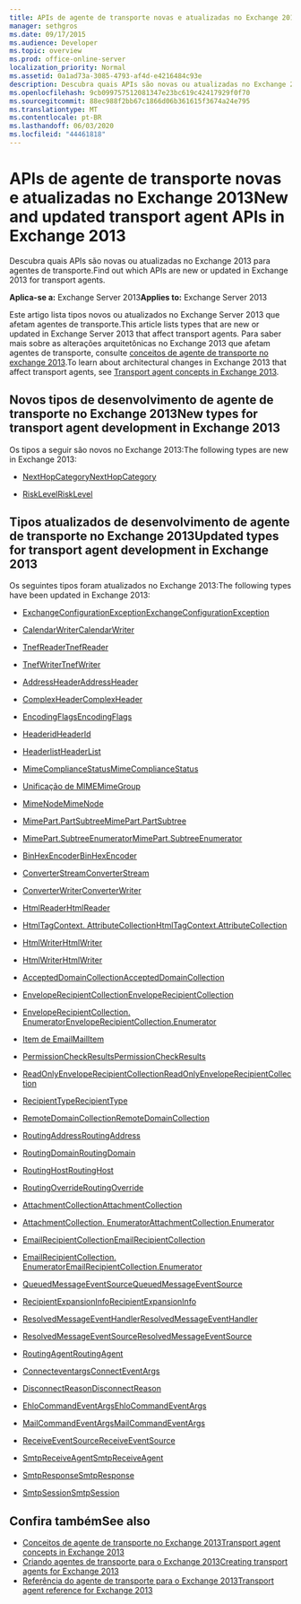 ```yaml
---
title: APIs de agente de transporte novas e atualizadas no Exchange 2013
manager: sethgros
ms.date: 09/17/2015
ms.audience: Developer
ms.topic: overview
ms.prod: office-online-server
localization_priority: Normal
ms.assetid: 0a1ad73a-3085-4793-af4d-e4216484c93e
description: Descubra quais APIs são novas ou atualizadas no Exchange 2013 para agentes de transporte.
ms.openlocfilehash: 9cb099757512081347e23bc619c42417929f0f70
ms.sourcegitcommit: 88ec988f2bb67c1866d06b361615f3674a24e795
ms.translationtype: MT
ms.contentlocale: pt-BR
ms.lasthandoff: 06/03/2020
ms.locfileid: "44461818"
---
```

# <a name="new-and-updated-transport-agent-apis-in-exchange-2013"></a><span data-ttu-id="95d7b-103">APIs de agente de transporte novas e atualizadas no Exchange 2013</span><span class="sxs-lookup"><span data-stu-id="95d7b-103">New and updated transport agent APIs in Exchange 2013</span></span>

<span data-ttu-id="95d7b-104">Descubra quais APIs são novas ou atualizadas no Exchange 2013 para agentes de transporte.</span><span class="sxs-lookup"><span data-stu-id="95d7b-104">Find out which APIs are new or updated in Exchange 2013 for transport agents.</span></span>

<span data-ttu-id="95d7b-105">**Aplica-se a:** Exchange Server 2013</span><span class="sxs-lookup"><span data-stu-id="95d7b-105">**Applies to:** Exchange Server 2013</span></span> 
  
<span data-ttu-id="95d7b-106">Este artigo lista tipos novos ou atualizados no Exchange Server 2013 que afetam agentes de transporte.</span><span class="sxs-lookup"><span data-stu-id="95d7b-106">This article lists types that are new or updated in Exchange Server 2013 that affect transport agents.</span></span> <span data-ttu-id="95d7b-107">Para saber mais sobre as alterações arquitetônicas no Exchange 2013 que afetam agentes de transporte, consulte [conceitos de agente de transporte no exchange 2013](transport-agent-concepts-in-exchange-2013.md).</span><span class="sxs-lookup"><span data-stu-id="95d7b-107">To learn about architectural changes in Exchange 2013 that affect transport agents, see [Transport agent concepts in Exchange 2013](transport-agent-concepts-in-exchange-2013.md).</span></span>
  
## <a name="new-types-for-transport-agent-development-in-exchange-2013"></a><span data-ttu-id="95d7b-108">Novos tipos de desenvolvimento de agente de transporte no Exchange 2013</span><span class="sxs-lookup"><span data-stu-id="95d7b-108">New types for transport agent development in Exchange 2013</span></span>

<span data-ttu-id="95d7b-109">Os tipos a seguir são novos no Exchange 2013:</span><span class="sxs-lookup"><span data-stu-id="95d7b-109">The following types are new in Exchange 2013:</span></span>
  
- [<span data-ttu-id="95d7b-110">NextHopCategory</span><span class="sxs-lookup"><span data-stu-id="95d7b-110">NextHopCategory</span></span>](https://msdn.microsoft.com/library/Microsoft.Exchange.Data.Transport.NextHopCategory.aspx)
    
- [<span data-ttu-id="95d7b-111">RiskLevel</span><span class="sxs-lookup"><span data-stu-id="95d7b-111">RiskLevel</span></span>](https://msdn.microsoft.com/library/Microsoft.Exchange.Data.Transport.RiskLevel.aspx)
    
## <a name="updated-types-for-transport-agent-development-in-exchange-2013"></a><span data-ttu-id="95d7b-112">Tipos atualizados de desenvolvimento de agente de transporte no Exchange 2013</span><span class="sxs-lookup"><span data-stu-id="95d7b-112">Updated types for transport agent development in Exchange 2013</span></span>

<span data-ttu-id="95d7b-113">Os seguintes tipos foram atualizados no Exchange 2013:</span><span class="sxs-lookup"><span data-stu-id="95d7b-113">The following types have been updated in Exchange 2013:</span></span>
  
- [<span data-ttu-id="95d7b-114">ExchangeConfigurationException</span><span class="sxs-lookup"><span data-stu-id="95d7b-114">ExchangeConfigurationException</span></span>](https://msdn.microsoft.com/library/Microsoft.Exchange.Data.ExchangeConfigurationException.aspx)
    
- [<span data-ttu-id="95d7b-115">CalendarWriter</span><span class="sxs-lookup"><span data-stu-id="95d7b-115">CalendarWriter</span></span>](https://msdn.microsoft.com/library/Microsoft.Exchange.Data.ContentTypes.iCalendar.CalendarWriter.aspx)
    
- [<span data-ttu-id="95d7b-116">TnefReader</span><span class="sxs-lookup"><span data-stu-id="95d7b-116">TnefReader</span></span>](https://msdn.microsoft.com/library/Microsoft.Exchange.Data.ContentTypes.Tnef.TnefReader.aspx)
    
- [<span data-ttu-id="95d7b-117">TnefWriter</span><span class="sxs-lookup"><span data-stu-id="95d7b-117">TnefWriter</span></span>](https://msdn.microsoft.com/library/Microsoft.Exchange.Data.ContentTypes.Tnef.TnefWriter.aspx)
    
- [<span data-ttu-id="95d7b-118">AddressHeader</span><span class="sxs-lookup"><span data-stu-id="95d7b-118">AddressHeader</span></span>](https://msdn.microsoft.com/library/Microsoft.Exchange.Data.Mime.AddressHeader.aspx)
    
- [<span data-ttu-id="95d7b-119">ComplexHeader</span><span class="sxs-lookup"><span data-stu-id="95d7b-119">ComplexHeader</span></span>](https://msdn.microsoft.com/library/Microsoft.Exchange.Data.Mime.ComplexHeader.aspx)
    
- [<span data-ttu-id="95d7b-120">EncodingFlags</span><span class="sxs-lookup"><span data-stu-id="95d7b-120">EncodingFlags</span></span>](https://msdn.microsoft.com/library/Microsoft.Exchange.Data.Mime.EncodingFlags.aspx)
    
- [<span data-ttu-id="95d7b-121">Headerid</span><span class="sxs-lookup"><span data-stu-id="95d7b-121">HeaderId</span></span>](https://msdn.microsoft.com/library/Microsoft.Exchange.Data.Mime.HeaderId.aspx)
    
- [<span data-ttu-id="95d7b-122">Headerlist</span><span class="sxs-lookup"><span data-stu-id="95d7b-122">HeaderList</span></span>](https://msdn.microsoft.com/library/Microsoft.Exchange.Data.Mime.HeaderList.aspx)
    
- [<span data-ttu-id="95d7b-123">MimeComplianceStatus</span><span class="sxs-lookup"><span data-stu-id="95d7b-123">MimeComplianceStatus</span></span>](https://msdn.microsoft.com/library/Microsoft.Exchange.Data.Mime.MimeComplianceStatus.aspx)
    
- [<span data-ttu-id="95d7b-124">Unificação de MIME</span><span class="sxs-lookup"><span data-stu-id="95d7b-124">MimeGroup</span></span>](https://msdn.microsoft.com/library/Microsoft.Exchange.Data.Mime.MimeGroup.aspx)
    
- [<span data-ttu-id="95d7b-125">MimeNode</span><span class="sxs-lookup"><span data-stu-id="95d7b-125">MimeNode</span></span>](https://msdn.microsoft.com/library/Microsoft.Exchange.Data.Mime.MimeNode.aspx)
    
- [<span data-ttu-id="95d7b-126">MimePart.PartSubtree</span><span class="sxs-lookup"><span data-stu-id="95d7b-126">MimePart.PartSubtree</span></span>](https://msdn.microsoft.com/library/Microsoft.Exchange.Data.Mime.MimePart.PartSubtree.aspx)
    
- [<span data-ttu-id="95d7b-127">MimePart.SubtreeEnumerator</span><span class="sxs-lookup"><span data-stu-id="95d7b-127">MimePart.SubtreeEnumerator</span></span>](https://msdn.microsoft.com/library/Microsoft.Exchange.Data.Mime.MimePart.SubtreeEnumerator.aspx)
    
- [<span data-ttu-id="95d7b-128">BinHexEncoder</span><span class="sxs-lookup"><span data-stu-id="95d7b-128">BinHexEncoder</span></span>](https://msdn.microsoft.com/library/Microsoft.Exchange.Data.Mime.Encoders.BinHexEncoder.aspx)
    
- [<span data-ttu-id="95d7b-129">ConverterStream</span><span class="sxs-lookup"><span data-stu-id="95d7b-129">ConverterStream</span></span>](https://msdn.microsoft.com/library/Microsoft.Exchange.Data.TextConverters.ConverterStream.aspx)
    
- [<span data-ttu-id="95d7b-130">ConverterWriter</span><span class="sxs-lookup"><span data-stu-id="95d7b-130">ConverterWriter</span></span>](https://msdn.microsoft.com/library/Microsoft.Exchange.Data.TextConverters.ConverterWriter.aspx)
    
- [<span data-ttu-id="95d7b-131">HtmlReader</span><span class="sxs-lookup"><span data-stu-id="95d7b-131">HtmlReader</span></span>](https://msdn.microsoft.com/library/Microsoft.Exchange.Data.TextConverters.HtmlReader.aspx)
    
- [<span data-ttu-id="95d7b-132">HtmlTagContext. AttributeCollection</span><span class="sxs-lookup"><span data-stu-id="95d7b-132">HtmlTagContext.AttributeCollection</span></span>](https://msdn.microsoft.com/library/Microsoft.Exchange.Data.TextConverters.HtmlTagContext.AttributeCollection.aspx)
    
- [<span data-ttu-id="95d7b-133">HtmlWriter</span><span class="sxs-lookup"><span data-stu-id="95d7b-133">HtmlWriter</span></span>](https://msdn.microsoft.com/library/Microsoft.Exchange.Data.TextConverters.HtmlWriter.aspx)
    
- [<span data-ttu-id="95d7b-134">HtmlWriter</span><span class="sxs-lookup"><span data-stu-id="95d7b-134">HtmlWriter</span></span>](https://msdn.microsoft.com/library/Microsoft.Exchange.Data.TextConverters.HtmlWriter.aspx)
    
- [<span data-ttu-id="95d7b-135">AcceptedDomainCollection</span><span class="sxs-lookup"><span data-stu-id="95d7b-135">AcceptedDomainCollection</span></span>](https://msdn.microsoft.com/library/Microsoft.Exchange.Data.Transport.AcceptedDomainCollection.aspx)
    
- [<span data-ttu-id="95d7b-136">EnvelopeRecipientCollection</span><span class="sxs-lookup"><span data-stu-id="95d7b-136">EnvelopeRecipientCollection</span></span>](https://msdn.microsoft.com/library/Microsoft.Exchange.Data.Transport.EnvelopeRecipientCollection.aspx)
    
- [<span data-ttu-id="95d7b-137">EnvelopeRecipientCollection. Enumerator</span><span class="sxs-lookup"><span data-stu-id="95d7b-137">EnvelopeRecipientCollection.Enumerator</span></span>](https://msdn.microsoft.com/library/Microsoft.Exchange.Data.Transport.EnvelopeRecipientCollection.Enumerator.aspx)
    
- [<span data-ttu-id="95d7b-138">Item de Email</span><span class="sxs-lookup"><span data-stu-id="95d7b-138">MailItem</span></span>](https://msdn.microsoft.com/library/Microsoft.Exchange.Data.Transport.MailItem.aspx)
    
- [<span data-ttu-id="95d7b-139">PermissionCheckResults</span><span class="sxs-lookup"><span data-stu-id="95d7b-139">PermissionCheckResults</span></span>](https://msdn.microsoft.com/library/Microsoft.Exchange.Data.Transport.PermissionCheckResults.aspx)
    
- [<span data-ttu-id="95d7b-140">ReadOnlyEnvelopeRecipientCollection</span><span class="sxs-lookup"><span data-stu-id="95d7b-140">ReadOnlyEnvelopeRecipientCollection</span></span>](https://msdn.microsoft.com/library/Microsoft.Exchange.Data.Transport.ReadOnlyEnvelopeRecipientCollection.aspx)
    
- [<span data-ttu-id="95d7b-141">RecipientType</span><span class="sxs-lookup"><span data-stu-id="95d7b-141">RecipientType</span></span>](https://msdn.microsoft.com/library/Microsoft.Exchange.Data.Transport.RecipientType.aspx)
    
- [<span data-ttu-id="95d7b-142">RemoteDomainCollection</span><span class="sxs-lookup"><span data-stu-id="95d7b-142">RemoteDomainCollection</span></span>](https://msdn.microsoft.com/library/Microsoft.Exchange.Data.Transport.RemoteDomainCollection.aspx)
    
- [<span data-ttu-id="95d7b-143">RoutingAddress</span><span class="sxs-lookup"><span data-stu-id="95d7b-143">RoutingAddress</span></span>](https://msdn.microsoft.com/library/Microsoft.Exchange.Data.Transport.RoutingAddress.aspx)
    
- [<span data-ttu-id="95d7b-144">RoutingDomain</span><span class="sxs-lookup"><span data-stu-id="95d7b-144">RoutingDomain</span></span>](https://msdn.microsoft.com/library/Microsoft.Exchange.Data.Transport.RoutingDomain.aspx)
    
- [<span data-ttu-id="95d7b-145">RoutingHost</span><span class="sxs-lookup"><span data-stu-id="95d7b-145">RoutingHost</span></span>](https://msdn.microsoft.com/library/Microsoft.Exchange.Data.Transport.RoutingHost.aspx)
    
- [<span data-ttu-id="95d7b-146">RoutingOverride</span><span class="sxs-lookup"><span data-stu-id="95d7b-146">RoutingOverride</span></span>](https://msdn.microsoft.com/library/Microsoft.Exchange.Data.Transport.RoutingOverride.aspx)
    
- [<span data-ttu-id="95d7b-147">AttachmentCollection</span><span class="sxs-lookup"><span data-stu-id="95d7b-147">AttachmentCollection</span></span>](https://msdn.microsoft.com/library/Microsoft.Exchange.Data.Transport.Email.AttachmentCollection.aspx)
    
- [<span data-ttu-id="95d7b-148">AttachmentCollection. Enumerator</span><span class="sxs-lookup"><span data-stu-id="95d7b-148">AttachmentCollection.Enumerator</span></span>](https://msdn.microsoft.com/library/Microsoft.Exchange.Data.Transport.Email.AttachmentCollection.Enumerator.aspx)
    
- [<span data-ttu-id="95d7b-149">EmailRecipientCollection</span><span class="sxs-lookup"><span data-stu-id="95d7b-149">EmailRecipientCollection</span></span>](https://msdn.microsoft.com/library/Microsoft.Exchange.Data.Transport.Email.EmailRecipientCollection.aspx)
    
- [<span data-ttu-id="95d7b-150">EmailRecipientCollection. Enumerator</span><span class="sxs-lookup"><span data-stu-id="95d7b-150">EmailRecipientCollection.Enumerator</span></span>](https://msdn.microsoft.com/library/Microsoft.Exchange.Data.Transport.Email.EmailRecipientCollection.Enumerator.aspx)
    
- [<span data-ttu-id="95d7b-151">QueuedMessageEventSource</span><span class="sxs-lookup"><span data-stu-id="95d7b-151">QueuedMessageEventSource</span></span>](https://msdn.microsoft.com/library/Microsoft.Exchange.Data.Transport.Routing.QueuedMessageEventSource.aspx)
    
- [<span data-ttu-id="95d7b-152">RecipientExpansionInfo</span><span class="sxs-lookup"><span data-stu-id="95d7b-152">RecipientExpansionInfo</span></span>](https://msdn.microsoft.com/library/Microsoft.Exchange.Data.Transport.Routing.RecipientExpansionInfo.aspx)
    
- [<span data-ttu-id="95d7b-153">ResolvedMessageEventHandler</span><span class="sxs-lookup"><span data-stu-id="95d7b-153">ResolvedMessageEventHandler</span></span>](https://msdn.microsoft.com/library/Microsoft.Exchange.Data.Transport.Routing.ResolvedMessageEventHandler.aspx)
    
- [<span data-ttu-id="95d7b-154">ResolvedMessageEventSource</span><span class="sxs-lookup"><span data-stu-id="95d7b-154">ResolvedMessageEventSource</span></span>](https://msdn.microsoft.com/library/Microsoft.Exchange.Data.Transport.Routing.ResolvedMessageEventSource.aspx)
    
- [<span data-ttu-id="95d7b-155">RoutingAgent</span><span class="sxs-lookup"><span data-stu-id="95d7b-155">RoutingAgent</span></span>](https://msdn.microsoft.com/library/Microsoft.Exchange.Data.Transport.Routing.RoutingAgent.aspx)
    
- [<span data-ttu-id="95d7b-156">Connecteventargs</span><span class="sxs-lookup"><span data-stu-id="95d7b-156">ConnectEventArgs</span></span>](https://msdn.microsoft.com/library/Microsoft.Exchange.Data.Transport.Smtp.ConnectEventArgs.aspx)
    
- [<span data-ttu-id="95d7b-157">DisconnectReason</span><span class="sxs-lookup"><span data-stu-id="95d7b-157">DisconnectReason</span></span>](https://msdn.microsoft.com/library/Microsoft.Exchange.Data.Transport.Smtp.DisconnectReason.aspx)
    
- [<span data-ttu-id="95d7b-158">EhloCommandEventArgs</span><span class="sxs-lookup"><span data-stu-id="95d7b-158">EhloCommandEventArgs</span></span>](https://msdn.microsoft.com/library/Microsoft.Exchange.Data.Transport.Smtp.EhloCommandEventArgs.aspx)
    
- [<span data-ttu-id="95d7b-159">MailCommandEventArgs</span><span class="sxs-lookup"><span data-stu-id="95d7b-159">MailCommandEventArgs</span></span>](https://msdn.microsoft.com/library/Microsoft.Exchange.Data.Transport.Smtp.MailCommandEventArgs.aspx)
    
- [<span data-ttu-id="95d7b-160">ReceiveEventSource</span><span class="sxs-lookup"><span data-stu-id="95d7b-160">ReceiveEventSource</span></span>](https://msdn.microsoft.com/library/Microsoft.Exchange.Data.Transport.Smtp.ReceiveEventSource.aspx)
    
- [<span data-ttu-id="95d7b-161">SmtpReceiveAgent</span><span class="sxs-lookup"><span data-stu-id="95d7b-161">SmtpReceiveAgent</span></span>](https://msdn.microsoft.com/library/Microsoft.Exchange.Data.Transport.Smtp.SmtpReceiveAgent.aspx)
    
- [<span data-ttu-id="95d7b-162">SmtpResponse</span><span class="sxs-lookup"><span data-stu-id="95d7b-162">SmtpResponse</span></span>](https://msdn.microsoft.com/library/Microsoft.Exchange.Data.Transport.Smtp.SmtpResponse.aspx)
    
- [<span data-ttu-id="95d7b-163">SmtpSession</span><span class="sxs-lookup"><span data-stu-id="95d7b-163">SmtpSession</span></span>](https://msdn.microsoft.com/library/Microsoft.Exchange.Data.Transport.Smtp.SmtpSession.aspx)
    
## <a name="see-also"></a><span data-ttu-id="95d7b-164">Confira também</span><span class="sxs-lookup"><span data-stu-id="95d7b-164">See also</span></span>

- [<span data-ttu-id="95d7b-165">Conceitos de agente de transporte no Exchange 2013</span><span class="sxs-lookup"><span data-stu-id="95d7b-165">Transport agent concepts in Exchange 2013</span></span>](transport-agent-concepts-in-exchange-2013.md)  
- [<span data-ttu-id="95d7b-166">Criando agentes de transporte para o Exchange 2013</span><span class="sxs-lookup"><span data-stu-id="95d7b-166">Creating transport agents for Exchange 2013</span></span>](creating-transport-agents-for-exchange-2013.md)  
- [<span data-ttu-id="95d7b-167">Referência do agente de transporte para o Exchange 2013</span><span class="sxs-lookup"><span data-stu-id="95d7b-167">Transport agent reference for Exchange 2013</span></span>](transport-agent-reference-for-exchange-2013.md)
    

